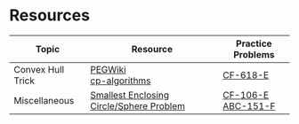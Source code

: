 # Resources

|Topic|Resource|Practice Problems|
|-----|--------|-----------------|
|Convex Hull Trick|[PEGWiki](https://wcipeg.com/wiki/Convex_hull_trick) <br> [cp-algorithms](https://cp-algorithms.com/geometry/convex_hull_trick.html)|[CF-618-E](https://codeforces.com/contest/1300/problem/E)|
|Miscellaneous|[Smallest Enclosing Circle/Sphere Problem](https://codeforces.com/blog/entry/23554)|[CF-106-E](https://codeforces.com/problemset/problem/106/E) <br> [ABC-151-F](https://atcoder.jp/contests/abc151/tasks/abc151_f)|
